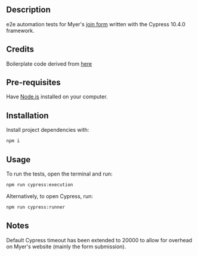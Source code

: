 ## Description
e2e automation tests for Myer's [join form](https://www.myer.com.au/join) written with the Cypress 10.4.0 framework.

## Credits
Boilerplate code derived from [here](https://github.com/JoanEsquivel/cypress-cucumber-boilerplate)

## Pre-requisites

Have [Node.js](https://nodejs.org/es/download/) installed on your computer.

## Installation

Install project dependencies with: 
```bash
npm i
```
## Usage

To run the tests, open the terminal and run: 
```bash
npm run cypress:execution
```

Alternatively, to open Cypress, run:
```bash
npm run cypress:runner
```

## Notes
Default Cypress timeout has been extended to 20000 to allow for overhead on Myer's website (mainly the form submission).
